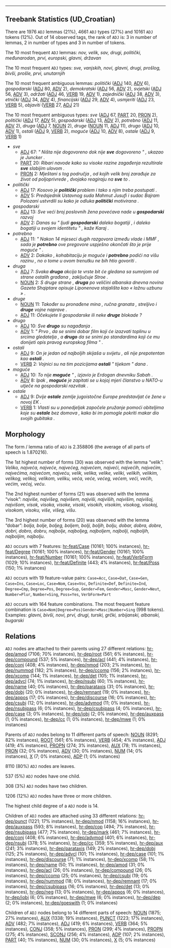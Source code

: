 

--------------------------------------------------------------------------------

## Treebank Statistics (UD_Croatian)

There are 1976 `ADJ` lemmas (21%), 4661 `ADJ` types (27%) and 10161 `ADJ` tokens (12%).
Out of 14 observed tags, the rank of `ADJ` is: 3 in number of lemmas, 2 in number of types and 3 in number of tokens.

The 10 most frequent `ADJ` lemmas: <em>nov, velik, sav, drugi, politički, međunarodan, prvi, europski, glavni, državan</em>

The 10 most frequent `ADJ` types:  <em>sve, vanjskih, novi, glavni, drugi, prošlog, bivši, prošle, prvi, unutarnjih</em>

The 10 most frequent ambiguous lemmas: <em>politički</em> ([ADJ]() 140, [ADV]() 6), <em>gospodarski</em> ([ADJ]() 80, [ADV]() 2), <em>demokratski</em> ([ADJ]() 56, [ADV]() 2), <em>svjetski</em> ([ADJ]() 56, [ADV]() 3), <em>održati</em> ([ADJ]() 46, [VERB]() 19, [ADV]() 1), <em>zajednički</em> ([ADJ]() 38, [ADV]() 3), <em>etnički</em> ([ADJ]() 34, [ADV]() 4), <em>financijski</em> ([ADJ]() 29, [ADV]() 4), <em>usmjeriti</em> ([ADJ]() 23, [VERB]() 5), <em>objaviti</em> ([VERB]() 27, [ADJ]() 21)

The 10 most frequent ambiguous types:  <em>sve</em> ([ADJ]() 67, [PART]() 20, [PRON]() 2), <em>politički</em> ([ADJ]() 17, [ADV]() 5), <em>gospodarski</em> ([ADJ]() 13, [ADV]() 2), <em>potrebno</em> ([ADJ]() 11, [ADV]() 2), <em>druga</em> ([ADJ]() 7, [NOUN]() 2), <em>druge</em> ([NOUN]() 11, [ADJ]() 11), <em>drugo</em> ([ADJ]() 10, [ADV]() 1), <em>ostali</em> ([ADJ]() 9, [VERB]() 2), <em>moguće</em> ([ADJ]() 10, [ADV]() 8), <em>ostale</em> ([ADJ]() 9, [VERB]() 1)


* <em>sve</em>
  * [ADJ]() 67: <em>" Ništa nije dogovoreno dok nije <b>sve</b> dogovoreno " , ukazao je Juncker .</em>
  * [PART]() 20: <em>Ribari navode kako su visoke razine zagađenja rezultirale <b>sve</b> slabijim ulovom .</em>
  * [PRON]() 2: <em>Mještani s tog područja , od kojih velik broj zarađuje za život od poljoprivrede , dvojako reagiraju na <b>sve</b> to .</em>
* <em>politički</em>
  * [ADJ]() 17: <em>Kosovo je <b>politički</b> problem i tako s njim treba postupati .</em>
  * [ADV]() 5: <em>Predsjednik Ustavnog suda Mahmut Jusufi i sudac Bajram Polozani ustvrdili su kako je odluka <b>politički</b> motivirana .</em>
* <em>gospodarski</em>
  * [ADJ]() 13: <em>Sve veći broj poslovnih žena povećava nade u <b>gospodarski</b> razvoj</em>
  * [ADV]() 2: <em>Danas su " ljudi <b>gospodarski</b> daleko bogatiji , i daleko bogatiji u svojem identitetu " , kaže Karaj .</em>
* <em>potrebno</em>
  * [ADJ]() 11: <em>" Nakon 14 mjeseci dugih razgovora između vlade i MMF , sada je <b>potrebno</b> ove pregovore uspješno okončati što je prije moguće " .</em>
  * [ADV]() 2: <em>Dakako , kohabitaciju je moguće i <b>potrebno</b> podići na višu razinu , no o tome u ovom trenutku ne bih htio govoriti .</em>
* <em>druga</em>
  * [ADJ]() 7: <em>Svaka <b>druga</b> akcija te vrste bit će gledana sa sumnjom od strane ostalih građana , zaključuje Stroe .</em>
  * [NOUN]() 2: <em>S druge strane , <b>druga</b> po veličini albanska dnevna novina Gazeta Shqiptare opisuje Liponenova stajališta kao « lažnu uzbunu » .</em>
* <em>druge</em>
  * [NOUN]() 11: <em>Također su pronađene mina , ručna granata , streljivo i <b>druge</b> vojne naprave .</em>
  * [ADJ]() 11: <em>Očekujete li gospodarske ili neke <b>druge</b> blokade ?</em>
* <em>drugo</em>
  * [ADJ]() 10: <em>Sve <b>drugo</b> su nagađanja .</em>
  * [ADV]() 1: <em>" Prvo , da se snimi dobar film koji će izazvati toplinu u srcima gledatelja , a <b>drugo</b> da se snimi po standardima koji će mu donijeti opis pravog europskog filma " .</em>
* <em>ostali</em>
  * [ADJ]() 9: <em>On je jedan od najboljih skijaša u svijetu , ali nije prepotentan kao <b>ostali</b> .</em>
  * [VERB]() 2: <em>Vojnici su na tim pozicijama <b>ostali</b> " tijekom " dana .</em>
* <em>moguće</em>
  * [ADJ]() 10: <em>To nije <b>moguće</b> " , izjavio je Erdogan dnevniku Sabah .</em>
  * [ADV]() 8: <em>Ipak , <b>moguće</b> je zapitati se u kojoj mjeri članstvo u NATO-u utječe na gospodarski razvitak .</em>
* <em>ostale</em>
  * [ADJ]() 9: <em>Dvije <b>ostale</b> zemlje jugoistočne Europe predstavljat će žene u novoj EK .</em>
  * [VERB]() 1: <em>Vlasti su u ponedjeljak započele pružanje pomoći obiteljima koje su <b>ostale</b> bez domova , kako bi im pomogle pokriti makar dio svojih gubitaka .</em>

## Morphology

The form / lemma ratio of `ADJ` is 2.358806 (the average of all parts of speech is 1.870216).

The 1st highest number of forms (30) was observed with the lemma “velik”: <em>Veliko, najveća, najveće, najvećeg, najvećem, najveći, najvećih, najvećim, najvećima, najvećom, najveću, velik, velika, velike, veliki, velikih, velikim, velikog, velikoj, velikom, veliku, veća, veće, većeg, većem, veći, većih, većim, većoj, veću</em>.

The 2nd highest number of forms (21) was observed with the lemma “visok”: <em>najviše, najvišeg, najvišem, najviši, najviših, najvišim, najvišoj, najvišom, visok, visoka, visoke, visoki, visokih, visokim, visokog, visokoj, visokom, visoku, više, višeg, višu</em>.

The 3rd highest number of forms (20) was observed with the lemma “dobar”: <em>bolja, bolje, boljeg, boljem, bolji, boljih, bolju, dobar, dobra, dobre, dobri, dobro, dobru, najbolje, najboljeg, najboljem, najbolji, najboljih, najboljim, najbolju</em>.

`ADJ` occurs with 7 features: [hr-feat/Case]() (10161; 100% instances), [hr-feat/Degree]() (10161; 100% instances), [hr-feat/Gender]() (10161; 100% instances), [hr-feat/Number]() (10161; 100% instances), [hr-feat/VerbForm]() (1029; 10% instances), [hr-feat/Definite]() (443; 4% instances), [hr-feat/Poss]() (150; 1% instances)

`ADJ` occurs with 19 feature-value pairs: `Case=Acc`, `Case=Dat`, `Case=Gen`, `Case=Ins`, `Case=Loc`, `Case=Nom`, `Case=Voc`, `Definite=Def`, `Definite=Ind`, `Degree=Cmp`, `Degree=Pos`, `Degree=Sup`, `Gender=Fem`, `Gender=Masc`, `Gender=Neut`, `Number=Plur`, `Number=Sing`, `Poss=Yes`, `VerbForm=Part`

`ADJ` occurs with 164 feature combinations.
The most frequent feature combination is `Case=Nom|Degree=Pos|Gender=Masc|Number=Sing` (998 tokens).
Examples: <em>glavni, bivši, novi, prvi, drugi, turski, grčki, srbijanski, albanski, bugarski</em>


## Relations

`ADJ` nodes are attached to their parents using 27 different relations: [hr-dep/amod]() (7106; 70% instances), [hr-dep/root]() (561; 6% instances), [hr-dep/compound]() (537; 5% instances), [hr-dep/acl]() (441; 4% instances), [hr-dep/conj]() (408; 4% instances), [hr-dep/nmod]() (203; 2% instances), [hr-dep/nummod]() (182; 2% instances), [hr-dep/ccomp]() (156; 2% instances), [hr-dep/xcomp]() (144; 1% instances), [hr-dep/det]() (105; 1% instances), [hr-dep/advcl]() (74; 1% instances), [hr-dep/nsubj]() (60; 1% instances), [hr-dep/name]() (40; 0% instances), [hr-dep/parataxis]() (31; 0% instances), [hr-dep/dobj]() (20; 0% instances), [hr-dep/remnant]() (19; 0% instances), [hr-dep/appos]() (17; 0% instances), [hr-dep/discourse]() (16; 0% instances), [hr-dep/csubj]() (12; 0% instances), [hr-dep/advmod]() (11; 0% instances), [hr-dep/nsubjpass]() (6; 0% instances), [hr-dep/csubjpass]() (4; 0% instances), [hr-dep/case]() (3; 0% instances), [hr-dep/iobj]() (2; 0% instances), [hr-dep/auxpass]() (1; 0% instances), [hr-dep/cc]() (1; 0% instances), [hr-dep/mwe]() (1; 0% instances)

Parents of `ADJ` nodes belong to 11 different parts of speech: [NOUN]() (8291; 82% instances), [ROOT]() (561; 6% instances), [VERB]() (454; 4% instances), [ADJ]() (419; 4% instances), [PROPN]() (274; 3% instances), [AUX]() (78; 1% instances), [PRON]() (32; 0% instances), [ADV]() (30; 0% instances), [NUM]() (14; 0% instances), [X]() (7; 0% instances), [ADP]() (1; 0% instances)

8110 (80%) `ADJ` nodes are leaves.

537 (5%) `ADJ` nodes have one child.

308 (3%) `ADJ` nodes have two children.

1206 (12%) `ADJ` nodes have three or more children.

The highest child degree of a `ADJ` node is 14.

Children of `ADJ` nodes are attached using 33 different relations: [hr-dep/punct]() (1221; 17% instances), [hr-dep/nmod]() (1158; 16% instances), [hr-dep/auxpass]() (593; 8% instances), [hr-dep/cop]() (494; 7% instances), [hr-dep/nsubjpass]() (477; 7% instances), [hr-dep/mark]() (461; 7% instances), [hr-dep/conj]() (408; 6% instances), [hr-dep/advmod]() (401; 6% instances), [hr-dep/nsubj]() (378; 5% instances), [hr-dep/cc]() (359; 5% instances), [hr-dep/aux]() (241; 3% instances), [hr-dep/parataxis]() (149; 2% instances), [hr-dep/dobj]() (125; 2% instances), [hr-dep/advcl]() (101; 1% instances), [hr-dep/case]() (101; 1% instances), [hr-dep/discourse]() (71; 1% instances), [hr-dep/xcomp]() (58; 1% instances), [hr-dep/name]() (50; 1% instances), [hr-dep/amod]() (31; 0% instances), [hr-dep/acl]() (26; 0% instances), [hr-dep/compound]() (26; 0% instances), [hr-dep/ccomp]() (25; 0% instances), [hr-dep/csubj]() (19; 0% instances), [hr-dep/nummod]() (18; 0% instances), [hr-dep/remnant]() (17; 0% instances), [hr-dep/csubjpass]() (16; 0% instances), [hr-dep/det]() (13; 0% instances), [hr-dep/neg]() (13; 0% instances), [hr-dep/appos]() (6; 0% instances), [hr-dep/iobj]() (6; 0% instances), [hr-dep/mwe]() (6; 0% instances), [hr-dep/dep]() (2; 0% instances), [hr-dep/goeswith]() (1; 0% instances)

Children of `ADJ` nodes belong to 14 different parts of speech: [NOUN]() (1875; 27% instances), [AUX]() (1338; 19% instances), [PUNCT]() (1223; 17% instances), [ADV]() (482; 7% instances), [ADJ]() (419; 6% instances), [VERB]() (364; 5% instances), [CONJ]() (358; 5% instances), [PRON]() (299; 4% instances), [PROPN]() (275; 4% instances), [SCONJ]() (256; 4% instances), [ADP]() (107; 2% instances), [PART]() (40; 1% instances), [NUM]() (30; 0% instances), [X]() (5; 0% instances)

